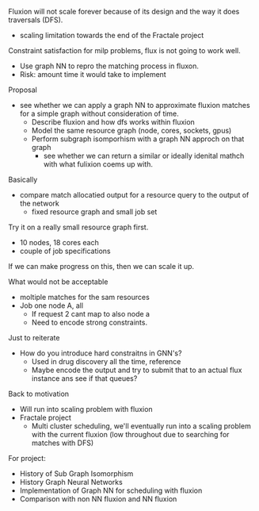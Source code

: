 Fluxion will not scale forever because of its design and the way it does traversals (DFS).
- scaling limitation towards the end of the Fractale project

Constraint satisfaction for milp problems, flux is not going to work well.
- Use graph NN to repro the matching process in fluxon.
- Risk: amount time it would take to implement

Proposal
- see whether we can apply a graph NN to approximate fluxion matches for a simple graph without consideration of time.
	- Describe fluxion and how dfs works within fluxion
	- Model the same resource graph (node, cores, sockets, gpus)
	- Perform subgraph isomporhism with a graph NN approch on that graph
		- see whether we can return a similar or ideally idenital mathch with what fulixion coems up with.

Basically
- compare match allocatied output for a resource query to the output of the network
	- fixed resource graph and small job set

Try it on a really small resource graph first.
- 10 nodes, 18 cores each
- couple of job specifications

If we can make progress on this, then we can scale it up.

What would not be acceptable
- moltiple matches for the sam resources
- Job one node A, all
	- If request 2 cant map to also node a
	- Need to encode strong constraints.

Just to reiterate
- How do you introduce hard constraitns in GNN's?
	- Used in drug discovery all the time, reference
	- Maybe encode the output and try to submit that to an actual flux instance ans see if that queues?

Back to motivation
- Will run into scaling problem with fluxion
- Fractale project
	- Multi cluster scheduling, we'll eventually run into a scaling problem with the current fluxion (low throughout due to searching for matches with DFS)

For project:
- History of Sub Graph Isomorphism
- History Graph Neural Networks
- Implementation of Graph NN for scheduling with fluxion
- Comparison with non NN fluxion and NN fluxion